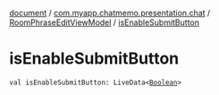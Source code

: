 [document](../../index.md) / [com.myapp.chatmemo.presentation.chat](../index.md) / [RoomPhraseEditViewModel](index.md) / [isEnableSubmitButton](./is-enable-submit-button.md)

# isEnableSubmitButton

`val isEnableSubmitButton: LiveData<`[`Boolean`](https://kotlinlang.org/api/latest/jvm/stdlib/kotlin/-boolean/index.html)`>`